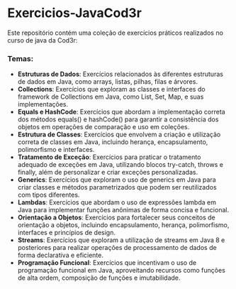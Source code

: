 # Exercicios-JavaCod3r

Este repositório contém uma coleção de exercícios práticos realizados no curso de java da Cod3r:

### Temas:

- **Estruturas de Dados**: Exercícios relacionados às diferentes estruturas de dados em Java, como arrays, listas, pilhas, filas e árvores.
- **Collections**: Exercícios que exploram as classes e interfaces do framework de Collections em Java, como List, Set, Map, e suas implementações.
- **Equals e HashCode**: Exercícios que abordam a implementação correta dos métodos equals() e hashCode() para garantir a consistência dos objetos em operações de comparação e uso em coleções.
- **Estrutura de Classes**: Exercícios que envolvem a criação e utilização correta de classes em Java, incluindo herança, encapsulamento, polimorfismo e interfaces.
- **Tratamento de Exceção**: Exercícios para praticar o tratamento adequado de exceções em Java, utilizando blocos try-catch, throws e finally, além de personalizar e criar exceções personalizadas.
- **Generics**: Exercícios que exploram o uso de generics em Java para criar classes e métodos parametrizados que podem ser reutilizados com tipos diferentes.
- **Lambdas**: Exercícios que abordam o uso de expressões lambda em Java para implementar funções anônimas de forma concisa e funcional.
- **Orientação a Objetos**: Exercícios para fortalecer seus conceitos de orientação a objetos, incluindo encapsulamento, herança, polimorfismo, interfaces e princípios de design.
- **Streams**: Exercícios que exploram a utilização de streams em Java 8 e posteriores para realizar operações de processamento de dados de forma declarativa e eficiente.
- **Programação Funcional**: Exercícios que incentivam o uso de programação funcional em Java, aproveitando recursos como funções de alta ordem, composição de funções e imutabilidade.

